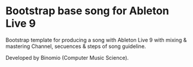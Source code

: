 Bootstrap base song for Ableton Live 9
=============================

Bootstrap template for producing a song with Ableton Live 9 with mixing & mastering Channel, secuences & steps of song guideline. 

Developed by Binomio (Computer Music Science). 
